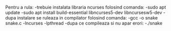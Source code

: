 Pentru a rula: -trebuie instalata libraria ncurses folosind comanda:
               -sudo apt update
               -sudo apt install build-essential libncurses5-dev libncursesw5-dev
               -dupa instalare se ruleaza in compilator folosind comanda:
               -gcc -o snake snake.c -lncurses -lpthread
               -dupa ce compileaza si nu apar erori:
               -./snake 
